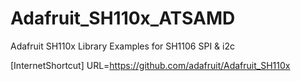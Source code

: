 # Adafruit_SH110x_ATSAMD
 Adafruit SH110x Library Examples for SH1106 SPI & i2c

[InternetShortcut]
URL=https://github.com/adafruit/Adafruit_SH110x
